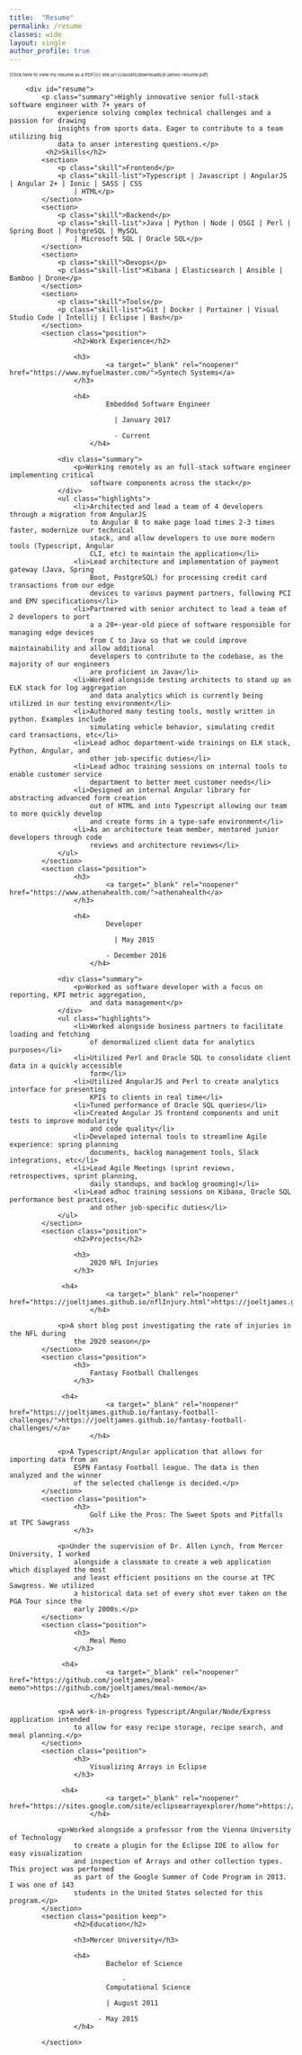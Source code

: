 ```yaml
---
title:  "Resume"
permalink: /resume
classes: wide
layout: single
author_profile: true
---
```

<span style="font-size: .5rem">[Click here to view my resume as a PDF]({{ site.url }}/assets/downloads/jt-james-resume.pdf)</span>
<div class="resume">
        <style>
@import url(http://fonts.googleapis.com/css?family=Roboto);

.resume {
}

.resume article,
  .resume aside,
  .resume details,
  .resume figcaption,
  .resume figure,
  .resume footer,
  .resume header,
  .resume hgroup,
  .resume menu,
  .resume nav,
  .resume section {
	display: block;
}

.resume body {
	line-height: 1.5;
}

.resume ol,
  .resume ul {
	list-style: none;
}

.resume blockquote,
  .resume q {
	quotes: none;
}

.resume blockquote:before,
  .resume blockquote:after,
  .resume q:before,
  .resume q:after {
	content: '';
	content: none;
}

.resume table {
	border-collapse: collapse;
	border-spacing: 0;
}

.resume html,
  .resume button,
  .resume input,
  .resume textarea {
	-webkit-font-smoothing: antialiased;
	-moz-osx-font-smoothing: grayscale;
	font-family: 'Roboto', sans-serif;
}

.resume :root {
	--text: #333333;
	--headline: #c9cccf;
	--sub-headline: #96999b;
	--primary: #cfd6ff;
	--secondary: #eef5ff;
}

.resume body {
    /* margin: 0 auto; */
    /* padding: 4rem 2rem;
              max-width: 600px; */
	color: var(--text);
}

.resume h1 {
	font-size: 26px;
	font-weight: 600;
	text-transform: uppercase;
}

.resume h2 {
	margin-top: 1rem;
	font-size: 12px;
	font-weight: 600;
	color: var(--headline);
	text-transform: uppercase;
	letter-spacing: 1.2px;
}

.resume .summary {
	text-transform: none !important;
	font-weight: 600;
	font-size: 14px;
	letter-spacing: 1.2px;
	margin-top: 0.25rem;
}

.resume .skill {
	font-weight: 600;
	margin: 0px;
}

.resume .skill-list {
	margin: 0px;
}

.resume h3 {
	display: block;
	text-transform: uppercase;
	font-weight: 600;
	font-size: 16px;
	letter-spacing: 1.2px;
	margin-top: 0.25rem;
}

.resume h4 {
	font-size: 14px;
	color: var(--sub-headline);
}

.resume p,
  .resume li {
	margin-bottom: 0.25rem;
	font-size: 14px;
}

.resume a {
	transition: box-shadow 160ms ease 0s;
	box-shadow: var(--secondary) 0px -9px 0px inset;
	border-bottom: 2px solid var(--primary);
	text-decoration: none;
	color: var(--text);
}

.resume a:hover {
	box-shadow: var(--primary) 0px -1.2em 0px inset;
}

.resume section ul {
	margin-top: 0.5rem;
	margin-left: 2.5rem;
	list-style: disc;
}

.resume .contact {
	padding-top: .5rem;
}

.resume .contact span {
	width: 100px;
	display: inline-block;
}

.resume .skills ul {
	display: flex;
	flex-wrap: wrap;
	margin-top: 2rem;
}

.resume .skills li {
	margin-bottom: 1rem;
	margin-right: 0.5rem;
	padding: 0.25rem 1rem;
	background-color: var(--secondary);
	white-space: nowrap;
}

.resume .position {
	margin-bottom: .5rem;
}

.resume .grey {
	color: var(--sub-headline);
}

.resume .header {
	display: flex;
	justify-content: space-between;
}

.resume .pdf {
	color: var(--headline);
	transition: color ease 160ms;
	border: none;
	box-shadow: none;
}

.resume .pdf:hover {
	box-shadow: none;
	color: var(--sub-headline);
}

.resume li,
  .resume div {
	page-break-inside: avoid;
}

.resume .keep {
	page-break-inside: avoid;
}

@media print {
	.resume body {
		padding: 0rem;
	}

	.resume section,
    .resume div {
		page-break-inside: avoid;
	}

	.resume .pdf {
		display: none;
	}
}

#page-title {
    display: none;
}
        </style>
    
        <div id="resume">
            <p class="summary">Highly innovative senior full-stack software engineer with 7+ years of
                experience solving complex technical challenges and a passion for drawing
                insights from sports data. Eager to contribute to a team utilizing big
                data to anser interesting questions.</p>
             <h2>Skills</h2>
            <section>
                <p class="skill">Frontend</p>
                <p class="skill-list">Typescript | Javascript | AngularJS | Angular 2+ | Ionic | SASS | CSS
                    | HTML</p>
            </section>
            <section>
                <p class="skill">Backend</p>
                <p class="skill-list">Java | Python | Node | OSGI | Perl | Spring Boot | PostgreSQL | MySQL
                    | Microsoft SQL | Oracle SQL</p>
            </section>
            <section>
                <p class="skill">Devops</p>
                <p class="skill-list">Kibana | Elasticsearch | Ansible | Bamboo | Drone</p>
            </section>
            <section>
                <p class="skill">Tools</p>
                <p class="skill-list">Git | Docker | Portainer | Visual Studio Code | Intellij | Eclipse | Bash</p>
            </section>
            <section class="position">
                	<h2>Work Experience</h2>

                	<h3>
							<a target="_blank" rel="noopener" href="https://www.myfuelmaster.com/">Syntech Systems</a>
					</h3>

                	<h4>
						    Embedded Software Engineer
						
						      | January 2017
						  
						      - Current
						</h4>

                <div class="summary">
                    <p>Working remotely as an full-stack software engineer implementing critical
                        software components across the stack</p>
                </div>
                <ul class="highlights">
                    <li>Architected and lead a team of 4 developers through a migration from AngularJS
                        to Angular 8 to make page load times 2-3 times faster, modernize our technical
                        stack, and allow developers to use more modern tools (Typescript, Angular
                        CLI, etc) to maintain the application</li>
                    <li>Lead architecture and implementation of payment gateway (Java, Spring
                        Boot, PostgreSQL) for processing credit card transactions from our edge
                        devices to various payment partners, following PCI and EMV specifications</li>
                    <li>Partnered with senior architect to lead a team of 2 developers to port
                        a a 20+-year-old piece of software responsible for managing edge devices
                        from C to Java so that we could improve maintainability and allow additional
                        developers to contribute to the codebase, as the majority of our engineers
                        are proficient in Java</li>
                    <li>Worked alongside testing architects to stand up an ELK stack for log aggregation
                        and data analytics which is currently being utilized in our testing environment</li>
                    <li>Authored many testing tools, mostly written in python. Examples include
                        simulating vehicle behavior, simulating credit card transactions, etc</li>
                    <li>Lead adhoc department-wide trainings on ELK stack, Python, Angular, and
                        other job-specific duties</li>
                    <li>Lead adhoc training sessions on internal tools to enable customer service
                        department to better meet customer needs</li>
                    <li>Designed an internal Angular library for abstracting advanced form creation
                        out of HTML and into Typescript allowing our team to more quickly develop
                        and create forms in a type-safe environment</li>
                    <li>As an architecture team member, mentored junior developers through code
                        reviews and architecture reviews</li>
                </ul>
            </section>
            <section class="position">
                	<h3>
							<a target="_blank" rel="noopener" href="https://www.athenahealth.com/">athenahealth</a>
					</h3>

                	<h4>
						    Developer
						
						      | May 2015
						  
						    - December 2016
						</h4>

                <div class="summary">
                    <p>Worked as software developer with a focus on reporting, KPI metric aggregation,
                        and data management</p>
                </div>
                <ul class="highlights">
                    <li>Worked alongside business partners to facilitate loading and fetching
                        of denormalized client data for analytics purposes</li>
                    <li>Utilized Perl and Oracle SQL to consolidate client data in a quickly accessible
                        form</li>
                    <li>Utilized AngularJS and Perl to create analytics interface for presenting
                        KPIs to clients in real time</li>
                    <li>Tuned performance of Oracle SQL queries</li>
                    <li>Created Angular JS frontend components and unit tests to improve modularity
                        and code quality</li>
                    <li>Developed internal tools to streamline Agile experience: spring planning
                        documents, backlog management tools, Slack integrations, etc</li>
                    <li>Lead Agile Meetings (sprint reviews, retrospectives, sprint planning,
                        daily standups, and backlog grooming)</li>
                    <li>Lead adhoc training sessions on Kibana, Oracle SQL performance best practices,
                        and other job-specific duties</li>
                </ul>
            </section>
            <section class="position">
                	<h2>Projects</h2>

                	<h3>
						2020 NFL Injuries
					</h3>

                 <h4>
		                    <a target="_blank" rel="noopener" href="https://joeltjames.github.io/nflInjury.html">https://joeltjames.github.io/nflInjury.html</a>
		                </h4>

                <p>A short blog post investigating the rate of injuries in the NFL during
                    the 2020 season</p>
            </section>
            <section class="position">
                	<h3>
						Fantasy Football Challenges
					</h3>

                 <h4>
		                    <a target="_blank" rel="noopener" href="https://joeltjames.github.io/fantasy-football-challenges/">https://joeltjames.github.io/fantasy-football-challenges/</a>
		                </h4>

                <p>A Typescript/Angular application that allows for importing data from an
                    ESPN Fantasy Football league. The data is then analyzed and the winner
                    of the selected challenge is decided.</p>
            </section>
            <section class="position">
                	<h3>
						Golf Like the Pros: The Sweet Spots and Pitfalls at TPC Sawgrass
					</h3>

                <p>Under the supervision of Dr. Allen Lynch, from Mercer University, I worked
                    alongside a classmate to create a web application which displayed the most
                    and least efficient positions on the course at TPC Sawgress. We utilized
                    a historical data set of every shot ever taken on the PGA Tour since the
                    early 2000s.</p>
            </section>
            <section class="position">
                	<h3>
						Meal Memo
					</h3>

                 <h4>
		                    <a target="_blank" rel="noopener" href="https://github.com/joeltjames/meal-memo">https://github.com/joeltjames/meal-memo</a>
		                </h4>

                <p>A work-in-progress Typescript/Angular/Node/Express application intended
                    to allow for easy recipe storage, recipe search, and meal planning.</p>
            </section>
            <section class="position">
                	<h3>
						Visualizing Arrays in Eclipse
					</h3>

                 <h4>
		                    <a target="_blank" rel="noopener" href="https://sites.google.com/site/eclipsearrayexplorer/home">https://sites.google.com/site/eclipsearrayexplorer/home</a>
		                </h4>

                <p>Worked alongside a professor from the Vienna University of Technology
                    to create a plugin for the Eclipse IDE to allow for easy visualization
                    and inspection of Arrays and other collection types. This project was performed
                    as part of the Google Summer of Code Program in 2013. I was one of 143
                    students in the United States selected for this program.</p>
            </section>
            <section class="position keep">
                	<h2>Education</h2>

                	<h3>Mercer University</h3>

                	<h4>
							Bachelor of Science
		
								-
							Computational Science
						
						    | August 2011
						
						  - May 2015
					</h4>

            </section>
</div>